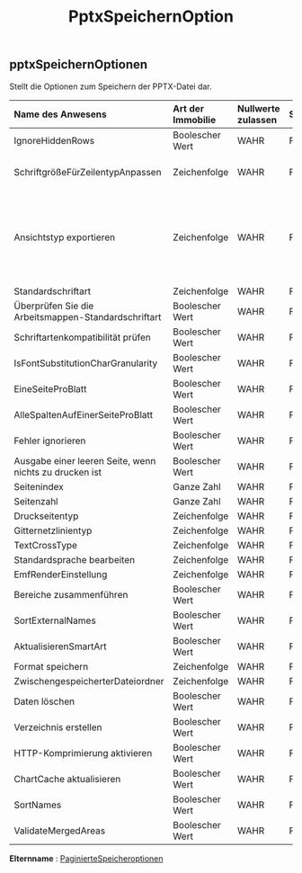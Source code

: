 ﻿---
title: PptxSpeichernOption
second_title: Aspose.Cells Cloud Documen
type: docs
url: /de/specification/model/pptxsaveoptions/
description: "Aspose.Cells Cloud-Modellspezifikation: PptxSaveOptions. Müheloses Bearbeiten von Excel und anderen Tabellenkalkulationsdokumenten mit Funktionen wie Öffnen, Generieren, Bearbeiten, Teilen, Zusammenführen, Vergleichen und Konvertieren"
kwords: Excel, Office, Tabellenkalkulation, Cloud REST API, PptxSaveOptions
weight: 50
---
## **pptxSpeichernOptionen**

 Stellt die Optionen zum Speichern der PPTX-Datei dar.

| Name des Anwesens| Art der Immobilie| Nullwerte zulassen| Schreibgeschützt| Standardwert| Beschreibung|
|:- |:- |:- |:- |:- |:- |
| IgnoreHiddenRows| Boolescher Wert| WAHR| FALSCH|| Ausgeblendete Zeilen ignorieren|
| SchriftgrößeFürZeilentypAnpassen| Zeichenfolge| WAHR| FALSCH|| Schriftgröße für Zeilentyp anpassen|
| Ansichtstyp exportieren| Zeichenfolge| WAHR| FALSCH|| Ruft den Anzeigetyp beim Exportieren nach PowerPoint ab und legt ihn fest. Der Standardexporttyp ist das Drucken.|
| Standardschriftart| Zeichenfolge| WAHR| FALSCH|||
| Überprüfen Sie die Arbeitsmappen-Standardschriftart| Boolescher Wert| WAHR| FALSCH|||
| Schriftartenkompatibilität prüfen| Boolescher Wert| WAHR| FALSCH|||
| IsFontSubstitutionCharGranularity| Boolescher Wert| WAHR| FALSCH|||
| EineSeiteProBlatt| Boolescher Wert| WAHR| FALSCH|||
| AlleSpaltenAufEinerSeiteProBlatt| Boolescher Wert| WAHR| FALSCH|||
| Fehler ignorieren| Boolescher Wert| WAHR| FALSCH|||
| Ausgabe einer leeren Seite, wenn nichts zu drucken ist| Boolescher Wert| WAHR| FALSCH|||
| Seitenindex| Ganze Zahl| WAHR| FALSCH|||
| Seitenzahl| Ganze Zahl| WAHR| FALSCH|||
| Druckseitentyp| Zeichenfolge| WAHR| FALSCH|||
| Gitternetzlinientyp| Zeichenfolge| WAHR| FALSCH|||
| TextCrossType| Zeichenfolge| WAHR| FALSCH|||
| Standardsprache bearbeiten| Zeichenfolge| WAHR| FALSCH|||
| EmfRenderEinstellung| Zeichenfolge| WAHR| FALSCH|||
| Bereiche zusammenführen| Boolescher Wert| WAHR| FALSCH|||
| SortExternalNames| Boolescher Wert| WAHR| FALSCH|||
| AktualisierenSmartArt| Boolescher Wert| WAHR| FALSCH|||
| Format speichern| Zeichenfolge| WAHR| FALSCH|||
| ZwischengespeicherterDateiordner| Zeichenfolge| WAHR| FALSCH|||
| Daten löschen| Boolescher Wert| WAHR| FALSCH|||
| Verzeichnis erstellen| Boolescher Wert| WAHR| FALSCH|||
| HTTP-Komprimierung aktivieren| Boolescher Wert| WAHR| FALSCH|||
| ChartCache aktualisieren| Boolescher Wert| WAHR| FALSCH|||
| SortNames| Boolescher Wert| WAHR| FALSCH|||
| ValidateMergedAreas| Boolescher Wert| WAHR| FALSCH|||

**Elternname** : [PaginierteSpeicheroptionen](/specification/model/paginatedsaveoptions)

